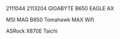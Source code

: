 2111044
2113204
GIGABYTE B650 EAGLE AX 
 

MSI MAG B850 Tomahawk MAX Wifi 
 

ASRock X870E Taichi 
 

